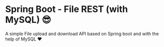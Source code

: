 # Spring Boot - File REST (with MySQL) :sunglasses:

A simple File upload and download API based on Spring boot and with the help of MySQL :heart: